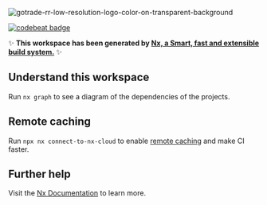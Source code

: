 ![gotrade-rr-low-resolution-logo-color-on-transparent-background](https://user-images.githubusercontent.com/65465380/206923240-93ba1f6f-6d4b-46c1-81f4-b060cf95e294.png)

[![codebeat badge](https://codebeat.co/badges/6c45d38b-ca25-4f21-9bd3-1446a945fdd4)](https://codebeat.co/projects/github-com-algoflows-gotraderr-dev)

✨ **This workspace has been generated by [Nx, a Smart, fast and extensible build system.](https://nx.dev)** ✨

## Understand this workspace

Run `nx graph` to see a diagram of the dependencies of the projects.

## Remote caching

Run `npx nx connect-to-nx-cloud` to enable [remote caching](https://nx.app) and make CI faster.

## Further help

Visit the [Nx Documentation](https://nx.dev) to learn more.
